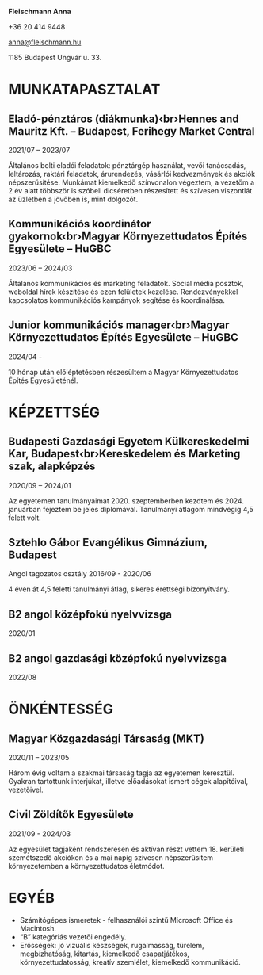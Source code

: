 **Fleischmann Anna**

+36 20 414 9448 

anna@fleischmann.hu

1185 Budapest Ungvár u. 33.

# MUNKATAPASZTALAT

## Eladó-pénztáros (diákmunka)‹br›Hennes and Mauritz Kft. – Budapest, Ferihegy Market Central
2021/07 – 2023/07

Általános bolti eladói feladatok: pénztárgép használat, vevői tanácsadás, leltározás, raktári feladatok, árurendezés, vásárlói kedvezmények és akciók népszerűsítése. Munkámat kiemelkedő színvonalon végeztem, a vezetőm a 2 év alatt többször is szóbeli dicséretben részesített és szívesen viszontlát az üzletben a jövőben is, mint dolgozót.

## Kommunikációs koordinátor gyakornok‹br›Magyar Környezettudatos Építés Egyesülete – HuGBC
2023/06 – 2024/03 

Általános kommunikációs és marketing feladatok. Social média posztok, weboldal hírek készítése és ezen felületek kezelése. Rendezvényekkel kapcsolatos kommunikációs kampányok segítése és koordinálása.

## Junior kommunikációs manager‹br›Magyar Környezettudatos Építés Egyesülete – HuGBC 
2024/04 -

10 hónap után előléptetésben részesültem a Magyar Környezettudatos Építés Egyesületénél.

# KÉPZETTSÉG

## Budapesti Gazdasági Egyetem Külkereskedelmi Kar, Budapest‹br›Kereskedelem és Marketing szak, alapképzés
2020/09 – 2024/01

Az egyetemen tanulmányaimat 2020. szeptemberben kezdtem és 2024. januárban fejeztem be jeles diplomával. Tanulmányi átlagom mindvégig 4,5 felett volt.
 
## Sztehlo Gábor Evangélikus Gimnázium, Budapest
Angol tagozatos osztály
2016/09 - 2020/06

4 éven át 4,5 feletti tanulmányi átlag, sikeres érettségi bizonyítvány. 

## B2 angol középfokú nyelvvizsga
2020/01

## B2 angol gazdasági középfokú nyelvvizsga
2022/08

# ÖNKÉNTESSÉG

## Magyar Közgazdasági Társaság (MKT)
2020/11 – 2023/05

Három évig voltam a szakmai társaság tagja az egyetemen keresztül. Gyakran tartottunk interjúkat, illetve előadásokat ismert cégek alapítóival, vezetőivel.

## Civil Zöldítők Egyesülete 
2021/09 - 2024/03

Az egyesület tagjaként rendszeresen és aktívan részt vettem 18. kerületi szemétszedő akciókon és a mai napig szívesen népszerűsítem környezetemben a környezettudatos életmódot.

# EGYÉB

- Számítógépes ismeretek - felhasználói szintű Microsoft Office és Macintosh.
- “B” kategóriás vezetői engedély.
- Erősségek: jó vizuális készségek, rugalmasság, türelem, megbízhatóság, kitartás, kiemelkedő csapatjátékos, környezettudatosság, kreatív szemlélet, kiemelkedő kommunikáció.
